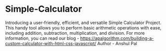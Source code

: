 # Simple-Calculator
Introducing a user-friendly, efficient, and versatile Simple Calculator Project. This handy tool allows you to perform basic arithmetic operations with ease, including addition, subtraction, multiplication, and division. For more information, you can read our blog - https://apalgorithm.com/building-a-custom-calculator-with-html-css-javascript/
Author - Anshul Pal
